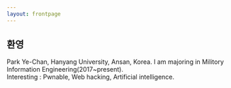 ```yaml
---
layout: frontpage
---
```


## 환영
Park Ye-Chan, Hanyang University, Ansan, Korea. I am majoring in Militory Information Engineering(2017~present).  
Interesting : Pwnable, Web hacking, Artificial intelligence.
